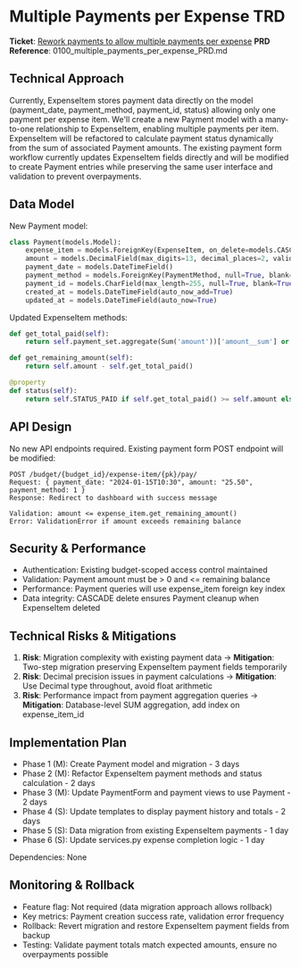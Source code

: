 # Multiple Payments per Expense TRD

**Ticket**: [Rework payments to allow multiple payments per expense](https://github.com/MarcinOrlowski/pyggy-expense-tracker/issues/100)
**PRD Reference**: 0100_multiple_payments_per_expense_PRD.md

## Technical Approach

Currently, ExpenseItem stores payment data directly on the model (payment_date, payment_method,
payment_id, status) allowing only one payment per expense item. We'll create a new Payment model
with a many-to-one relationship to ExpenseItem, enabling multiple payments per item. ExpenseItem
will be refactored to calculate payment status dynamically from the sum of associated Payment
amounts. The existing payment form workflow currently updates ExpenseItem fields directly and will
be modified to create Payment entries while preserving the same user interface and validation to
prevent overpayments.

## Data Model

New Payment model:

```python
class Payment(models.Model):
    expense_item = models.ForeignKey(ExpenseItem, on_delete=models.CASCADE)
    amount = models.DecimalField(max_digits=13, decimal_places=2, validators=[MinValueValidator(0.01)])
    payment_date = models.DateTimeField()
    payment_method = models.ForeignKey(PaymentMethod, null=True, blank=True, on_delete=models.SET_NULL)
    payment_id = models.CharField(max_length=255, null=True, blank=True)
    created_at = models.DateTimeField(auto_now_add=True)
    updated_at = models.DateTimeField(auto_now=True)
```

Updated ExpenseItem methods:

```python
def get_total_paid(self):
    return self.payment_set.aggregate(Sum('amount'))['amount__sum'] or Decimal('0.00')

def get_remaining_amount(self):
    return self.amount - self.get_total_paid()

@property
def status(self):
    return self.STATUS_PAID if self.get_total_paid() >= self.amount else self.STATUS_PENDING
```

## API Design

No new API endpoints required. Existing payment form POST endpoint will be modified:

```text
POST /budget/{budget_id}/expense-item/{pk}/pay/
Request: { payment_date: "2024-01-15T10:30", amount: "25.50", payment_method: 1 }
Response: Redirect to dashboard with success message

Validation: amount <= expense_item.get_remaining_amount()
Error: ValidationError if amount exceeds remaining balance
```

## Security & Performance

- Authentication: Existing budget-scoped access control maintained
- Validation: Payment amount must be > 0 and <= remaining balance  
- Performance: Payment queries will use expense_item foreign key index
- Data integrity: CASCADE delete ensures Payment cleanup when ExpenseItem deleted

## Technical Risks & Mitigations

1. **Risk**: Migration complexity with existing payment data → **Mitigation**: Two-step migration
   preserving ExpenseItem payment fields temporarily
1. **Risk**: Decimal precision issues in payment calculations → **Mitigation**: Use Decimal type
   throughout, avoid float arithmetic
1. **Risk**: Performance impact from payment aggregation queries → **Mitigation**: Database-level
   SUM aggregation, add index on expense_item_id

## Implementation Plan

- Phase 1 (M): Create Payment model and migration - 3 days
- Phase 2 (M): Refactor ExpenseItem payment methods and status calculation - 2 days  
- Phase 3 (M): Update PaymentForm and payment views to use Payment - 2 days
- Phase 4 (S): Update templates to display payment history and totals - 2 days
- Phase 5 (S): Data migration from existing ExpenseItem payments - 1 day
- Phase 6 (S): Update services.py expense completion logic - 1 day

Dependencies: None

## Monitoring & Rollback

- Feature flag: Not required (data migration approach allows rollback)
- Key metrics: Payment creation success rate, validation error frequency
- Rollback: Revert migration and restore ExpenseItem payment fields from backup
- Testing: Validate payment totals match expected amounts, ensure no overpayments possible
